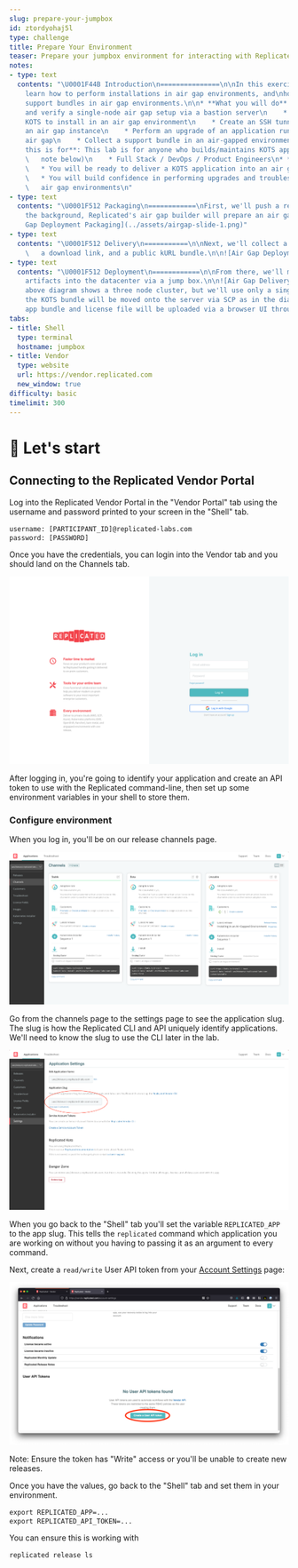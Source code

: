```yaml
---
slug: prepare-your-jumpbox
id: ztordyohaj5l
type: challenge
title: Prepare Your Environment
teaser: Prepare your jumpbox environment for interacting with Replicated
notes:
- type: text
  contents: "\U0001F44B Introduction\n===============\n\nIn this exercise you will
    learn how to perform installations in air gap environments, and\nhow to collect
    support bundles in air gap environments.\n\n* **What you will do**:\n    * Access
    and verify a single-node air gap setup via a bastion server\n    * Learn to use
    KOTS to install in an air gap environment\n    * Create an SSH tunnel to configure
    an air gap instance\n    * Perform an upgrade of an application runnning in an
    air gap\n    * Collect a support bundle in an air-gapped environment\n* **Who
    this is for**: This lab is for anyone who builds/maintains KOTS applications (see\n
    \   note below)\n    * Full Stack / DevOps / Product Engineers\n* **Outcomes**:\n
    \   * You will be ready to deliver a KOTS application into an air gap environment\n
    \   * You will build confidence in performing upgrades and troubleshooting in\n
    \   air gap environments\n"
- type: text
  contents: "\U0001F512 Packaging\n============\nFirst, we'll push a release -- in
    the background, Replicated's air gap builder will prepare an air gap bundle.\n![Air
    Gap Deployment Packaging](../assets/airgap-slide-1.png)"
- type: text
  contents: "\U0001F512 Delivery\n===========\n\nNext, we'll collect a license file,\n
    \   a download link, and a public kURL bundle.\n\n![Air Gap Deployment Delivery](../assets/airgap-slide-2.png)\n"
- type: text
  contents: "\U0001F512 Deployment\n============\n\nFrom there, we'll move all three
    artifacts into the datacenter via a jump box.\n\n![Air Gap Delivery](../assets/airgap-slide-3.png)\n\nThe
    above diagram shows a three node cluster, but we'll use only a single node.\nWhile
    the KOTS bundle will be moved onto the server via SCP as in the diagram,\nthe
    app bundle and license file will be uploaded via a browser UI through an SSH tunnel.\n"
tabs:
- title: Shell
  type: terminal
  hostname: jumpbox
- title: Vendor
  type: website
  url: https://vendor.replicated.com
  new_window: true
difficulty: basic
timelimit: 300
---
```


🚀 Let's start
==============

## Connecting to the Replicated Vendor Portal

Log into the Replicated Vendor Portal in the "Vendor Portal" tab using the username
and password printed to your screen in the "Shell" tab.

```
username: [PARTICIPANT_ID]@replicated-labs.com
password: [PASSWORD]
```

Once you have the credentials, you can login into the Vendor tab and you should land on the Channels tab.

![Vendor Portal Login](../assets/vendor-portal-login.png)

After logging in, you're going to identify your application and create an API token to use with the
Replicated command-line, then set up some environment variables in your shell to store them.

### Configure environment

When you log in, you'll be on our release channels page.

![Release Channels on the Vendor Portal](../assets/release-channels.png)

Go from the channels page to the settings page to see the application slug. The slug is how the
Replicated CLI and API uniquely identify applications. We'll need to know the slug to use the
CLI later in the lab.

![Finding Your Application Slug](../assets/application-slug-in-settings.png)

When you go back to the "Shell" tab you'll set the variable `REPLICATED_APP` to the app slug. This tells
the `replicated` command which application you are working on without you having to passing it as
an argument to every command.

Next, create a `read/write` User API token from your [Account Settings](https://vendor.replicated.com/account-settings)
page:

![Creating an API token](../assets/create-api-token.png)

Note: Ensure the token has "Write" access or you'll be unable to create new releases.

Once you have the values, go back to the "Shell" tab and set them in your environment.

```
export REPLICATED_APP=...
export REPLICATED_API_TOKEN=...
```

You can ensure this is working with

```
replicated release ls
```

